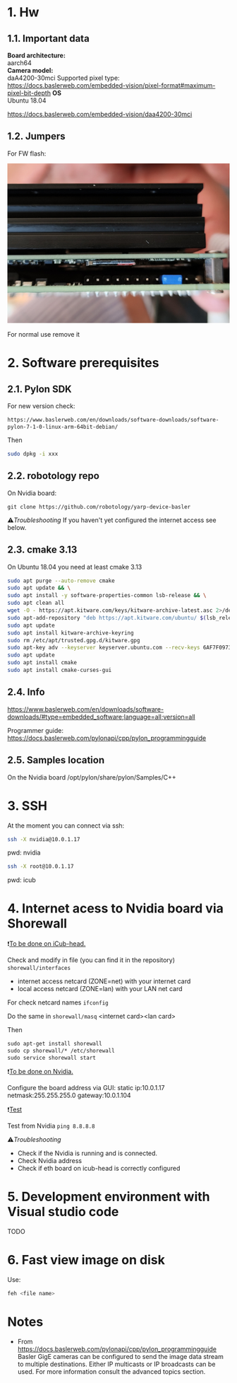 # 1. Hw

## 1.1. Important data

**Board architecture:**  
aarch64  
**Camera model:**  
daA4200-30mci
Supported pixel type:
https://docs.baslerweb.com/embedded-vision/pixel-format#maximum-pixel-bit-depth
**OS**  
Ubuntu 18.04  

https://docs.baslerweb.com/embedded-vision/daa4200-30mci

## 1.2. Jumpers

For FW flash:

![jumper](img/flash-jumper.jpg)

For normal use remove it

# 2. Software prerequisites

## 2.1. Pylon SDK
For new version check:
```
https://www.baslerweb.com/en/downloads/software-downloads/software-pylon-7-1-0-linux-arm-64bit-debian/
```
Then
```bash
sudo dpkg -i xxx
```

## 2.2. robotology repo
On Nvidia board:

```
git clone https://github.com/robotology/yarp-device-basler
```

:warning:_Troubleshooting_
If you haven't yet configured the internet access see below.

## 2.3. cmake 3.13
On Ubuntu 18.04 you need at least cmake 3.13

```bash
sudo apt purge --auto-remove cmake
sudo apt update && \
sudo apt install -y software-properties-common lsb-release && \
sudo apt clean all
wget -O - https://apt.kitware.com/keys/kitware-archive-latest.asc 2>/dev/null | gpg --dearmor - | sudo tee /etc/apt/trusted.gpg.d/kitware.gpg >/dev/null
sudo apt-add-repository "deb https://apt.kitware.com/ubuntu/ $(lsb_release -cs) main"
sudo apt update
sudo apt install kitware-archive-keyring
sudo rm /etc/apt/trusted.gpg.d/kitware.gpg
sudo apt-key adv --keyserver keyserver.ubuntu.com --recv-keys 6AF7F09730B3F0A4
sudo apt update
sudo apt install cmake
sudo apt install cmake-curses-gui
```
## 2.4. Info
https://www.baslerweb.com/en/downloads/software-downloads/#type=embedded_software;language=all;version=all

Programmer guide:
https://docs.baslerweb.com/pylonapi/cpp/pylon_programmingguide

## 2.5. Samples location
On the Nvidia board
/opt/pylon/share/pylon/Samples/C++

# 3. SSH

At the moment you can connect via ssh:
```bash
ssh -X nvidia@10.0.1.17
```
pwd: nvidia

```bash
ssh -X root@10.0.1.17
```
pwd: icub

# 4. Internet acess to Nvidia board via Shorewall

:exclamation:<u>To be done on iCub-head.</u>

Check and modify in file (you can find it in the repository) `shorewall/interfaces`

- internet access netcard (ZONE=net) with your internet card
- local access netcard (ZONE=lan) with your LAN net card

For check netcard names `ifconfig`

Do the same in `shorewall/masq` \<internet card\>\<lan card\>

Then

```
sudo apt-get install shorewall
sudo cp shorewall/* /etc/shorewall
sudo service shorewall start
```

:exclamation:<u>To be done on Nvidia.</u>

Configure the board address via GUI:
static
ip:10.0.1.17
netmask:255.255.255.0
gateway:10.0.1.104

:exclamation:<u>Test</u>

Test from Nvidia `ping 8.8.8.8`


:warning:_Troubleshooting_

- Check if the Nvidia is running and is connected. 
- Check Nvidia address
- Check if eth board on icub-head is correctly configured

# 5. Development environment with Visual studio code
TODO

# 6. Fast view image on disk

Use:
```bash
feh <file name>
```

# Notes

- From https://docs.baslerweb.com/pylonapi/cpp/pylon_programmingguide
Basler GigE cameras can be configured to send the image data stream to multiple destinations. Either IP multicasts or IP broadcasts can be used. For more information consult the advanced topics section.

